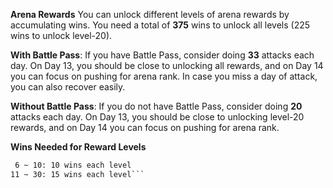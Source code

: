 **Arena Rewards**
You can unlock different levels of arena rewards by accumulating wins. You need a total of **375** wins to unlock all levels (225 wins to unlock level-20).

__With Battle Pass__: If you have Battle Pass, consider doing **33** attacks each day. On Day 13, you should be close to unlocking all rewards, and on Day 14 you can focus on pushing for arena rank. In case you miss a day of attack, you can also recover easily.

__Without Battle Pass__: If you do not have Battle Pass, consider doing **20** attacks each day. On Day 13, you should be close to unlocking level-20 rewards, and on Day 14 you can focus on pushing for arena rank.

__Wins Needed for Reward Levels__
``` 1 ~  5:  5 wins each level
 6 ~ 10: 10 wins each level
11 ~ 30: 15 wins each level```